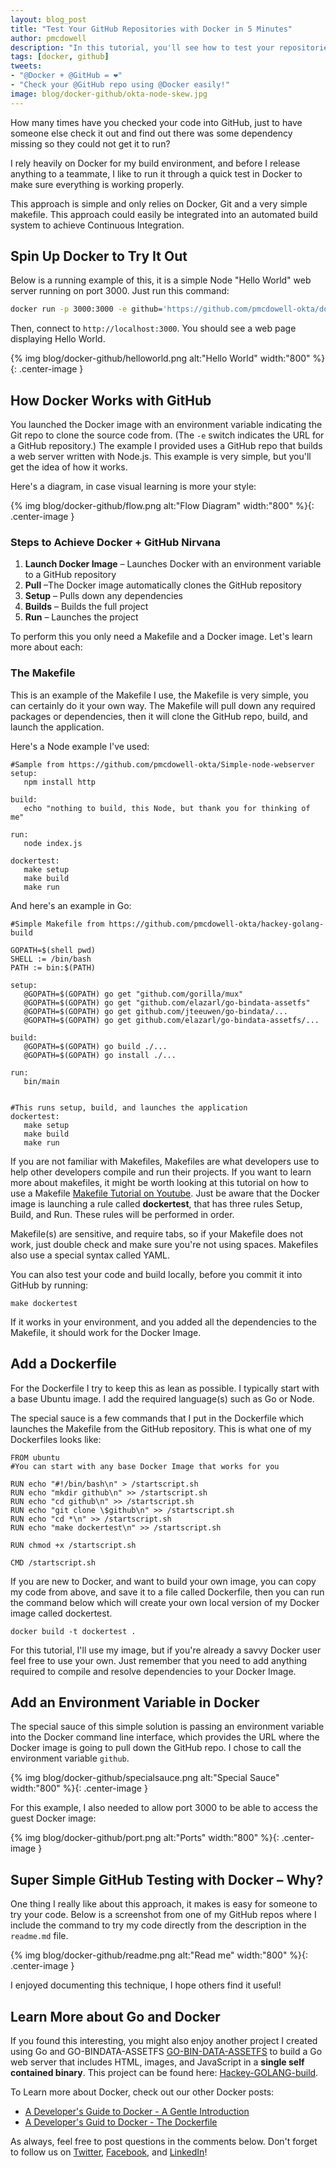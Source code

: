 ```yaml
---
layout: blog_post
title: "Test Your GitHub Repositories with Docker in 5 Minutes"
author: pmcdowell
description: "In this tutorial, you'll see how to test your repositories with nothing but Git, Docker, and a Makefile."
tags: [docker, github]
tweets:
- "@Docker + @GitHub = ❤️"
- "Check your @GitHub repo using @Docker easily!"
image: blog/docker-github/okta-node-skew.jpg
---
```



How many times have you checked your code into GitHub, just to have someone else check it out and find out there was some dependency missing so they could not get it to run?

I rely heavily on Docker for my build environment, and before I release anything to a teammate, I like to run it through a quick test in Docker to make sure everything is working properly.

This approach is simple and only relies on Docker, Git and a very simple makefile. This approach could easily be integrated into an automated build system to achieve Continuous Integration.


## Spin Up Docker to Try It Out

Below is a running example of this, it is a simple Node "Hello World" web server running on port 3000. Just run this command:

```sh
docker run -p 3000:3000 -e github='https://github.com/pmcdowell-okta/dockertest.git' -it oktaadmin/dockertest
```

Then, connect to `http://localhost:3000`. You should see a web page displaying Hello World.

{% img blog/docker-github/helloworld.png alt:"Hello World" width:"800" %}{: .center-image }


## How Docker Works with GitHub

You launched the Docker image with an environment variable indicating the Git repo to clone the source code from. (The `-e` switch indicates the URL for a GitHub repository.) The example I provided uses a GitHub repo that builds a web server written with Node.js. This example is very simple, but you'll get the idea of how it works.  

Here's a diagram, in case visual learning is more your style:

{% img blog/docker-github/flow.png alt:"Flow Diagram" width:"800" %}{: .center-image }


### Steps to Achieve Docker + GitHub Nirvana

1. **Launch Docker Image** – Launches Docker with an environment variable to a GitHub repository
2. **Pull** –The Docker image automatically clones the GitHub repository
3. **Setup** – Pulls down any dependencies 
3. **Builds** – Builds the full project
4. **Run** – Launches the project  


To perform this you only need a Makefile and a Docker image. Let's learn more about each:


### The Makefile

This is an example of the Makefile I use, the Makefile is very simple, you can certainly do
it your own way. The Makefile will pull down any required packages or dependencies, then it will clone the GitHub repo, build, and launch the application.

Here's a Node example I've used:

```
#Sample from https://github.com/pmcdowell-okta/Simple-node-webserver
setup:
   npm install http

build:
   echo "nothing to build, this Node, but thank you for thinking of me"

run:
   node index.js

dockertest:
   make setup
   make build
   make run
```

And here's an example in Go:

```
#Simple Makefile from https://github.com/pmcdowell-okta/hackey-golang-build

GOPATH=$(shell pwd)
SHELL := /bin/bash
PATH := bin:$(PATH)

setup:
   @GOPATH=$(GOPATH) go get "github.com/gorilla/mux"
   @GOPATH=$(GOPATH) go get "github.com/elazarl/go-bindata-assetfs"
   @GOPATH=$(GOPATH) go get github.com/jteeuwen/go-bindata/...
   @GOPATH=$(GOPATH) go get github.com/elazarl/go-bindata-assetfs/...
  
build:
   @GOPATH=$(GOPATH) go build ./...
   @GOPATH=$(GOPATH) go install ./...

run:
   bin/main


#This runs setup, build, and launches the application
dockertest:
   make setup
   make build
   make run

```

If you are not familiar with Makefiles, Makefiles are what developers use to help other developers compile and run their projects. If you want to learn more about makefiles, it might be worth looking at this tutorial on how to use a Makefile [Makefile Tutorial on Youtube](https://www.youtube.com/watch?v=Q1Lnp_Xx7z4). Just be aware that the Docker image is launching a rule called **dockertest**, that has three rules Setup, Build, and Run. These rules will be performed in order. 

Makefile(s) are sensitive, and require tabs, so if your Makefile does not work, just double check and make sure you're not using spaces. Makefiles also use a special syntax called YAML.

You can also test your code and build locally, before you commit it into GitHub by running:

`make dockertest`

If it works in your environment, and you added all the dependencies to the Makefile, it should work for the Docker Image.


## Add a Dockerfile

For the Dockerfile I try to keep this as lean as possible. I typically start with a base Ubuntu image. I add the required language(s) such as Go or Node.

The special sauce is a few commands that I put in the Dockerfile which launches the Makefile from the GitHub repository. This is what one of my Dockerfiles looks like:

```
FROM ubuntu
#You can start with any base Docker Image that works for you

RUN echo "#!/bin/bash\n" > /startscript.sh
RUN echo "mkdir github\n" >> /startscript.sh
RUN echo "cd github\n" >> /startscript.sh
RUN echo "git clone \$github\n" >> /startscript.sh
RUN echo "cd *\n" >> /startscript.sh
RUN echo "make dockertest\n" >> /startscript.sh

RUN chmod +x /startscript.sh

CMD /startscript.sh
```

If you are new to Docker, and want to build your own image, you can copy my code from above, and save it to a file called Dockerfile, then you can run the command below which will create your own local version of my Docker image called dockertest.

`docker build -t dockertest .`

For this tutorial, I'll use my image, but if you're already a savvy Docker user feel free to use your own. Just remember that you need to add anything required to compile and resolve dependencies to your Docker Image.


## Add an Environment Variable in Docker

The special sauce of this simple solution is passing an environment variable into the Docker command line interface, which provides the URL where the Docker image is going to pull down the GitHub repo. I chose to call the environment variable `github`.

{% img blog/docker-github/specialsauce.png alt:"Special Sauce" width:"800" %}{: .center-image }

For this example, I also needed to allow port 3000 to be able to access the guest
Docker image:

{% img blog/docker-github/port.png alt:"Ports" width:"800" %}{: .center-image }


## Super Simple GitHub Testing with Docker – Why?

One thing I really like about this approach, it makes is easy for someone to try your code. Below is a screenshot from one of my GitHub repos where I include the command to try my code directly from the description in the `readme.md` file.

{% img blog/docker-github/readme.png alt:"Read me" width:"800" %}{: .center-image }

I enjoyed documenting this technique, I hope others find it useful!

## Learn More about Go and Docker

If you found this interesting, you might also enjoy another project I created using Go and GO-BINDATA-ASSETFS  [GO-BIN-DATA-ASSETFS](https://github.com/elazarl/go-bindata-assetfs) to build a Go  web server that includes HTML, images, and JavaScript in a **single self contained binary**. This project can be found here: [Hackey-GOLANG-build](https://github.com/pmcdowell-okta/hackey-golang-build).

To Learn more about Docker, check out our other Docker posts:
- [A Developer's Guide to Docker - A Gentle Introduction](/blog/2017/05/10/developers-guide-to-docker-part-1)
- [A Developer's Guid to Docker - The Dockerfile](/blog/2017/05/10/developers-guide-to-docker-part-2)

As always, feel free to post questions in the comments below. Don't forget to follow us on [Twitter](https://twitter.com/oktadev), [Facebook](https://www.facebook.com/oktadeveloper), and [LinkedIn](https://www.linkedin.com/company/oktadev/)!
